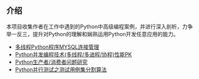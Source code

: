 ## 介绍
本项目收集作者在工作中遇到的Python中高级编程案例，并进行深入剖析，力争举一反三，提升对Python的理解和娴熟运用Python开发任意应用的能力。

- [多线程Python程序MYSQL连接管理](./python-mysql/)
- [Python并发编程技术(多线程/多进程/协程)性能PK](./python-concurrent)
- [Python生产者/消费者问题研究](./python-producer-consumer)
- [Python并行测试之测试用例集分割算法](./python-partition)
